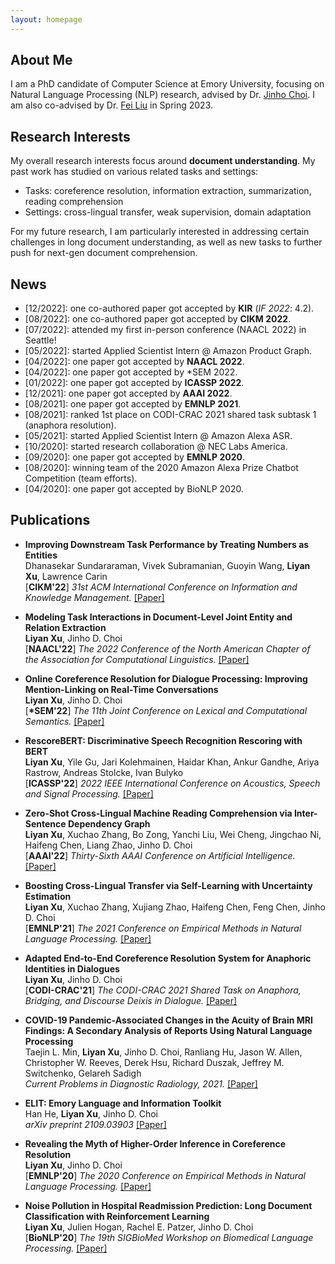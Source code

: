 ```yaml
---
layout: homepage
---
```


## About Me

I am a PhD candidate of Computer Science at Emory University, focusing on Natural Language Processing (NLP) research, advised by Dr. [Jinho Choi](https://www.emorynlp.org/faculty/jinho-choi). I am also co-advised by Dr. [Fei Liu](https://www.cs.emory.edu/~fliu40/) in Spring 2023.

## Research Interests

My overall research interests focus around **document understanding**. My past work has studied on various related tasks and settings:
- Tasks: coreference resolution, information extraction, summarization, reading comprehension
- Settings: cross-lingual transfer, weak supervision, domain adaptation

For my future research, I am particularly interested in addressing certain challenges in long document understanding, as well as new tasks to further push for next-gen document comprehension.

## News

- \[12/2022\]: one co-authored paper got accepted by **KIR** (*IF 2022*: 4.2).
- \[08/2022\]: one co-authored paper got accepted by **CIKM 2022**.
- \[07/2022\]: attended my first in-person conference (NAACL 2022) in Seattle!
- \[05/2022\]: started Applied Scientist Intern @ Amazon Product Graph.
- \[04/2022\]: one paper got accepted by **NAACL 2022**.
- \[04/2022\]: one paper got accepted by \*SEM 2022.
- \[01/2022\]: one paper got accepted by **ICASSP 2022**.
- \[12/2021\]: one paper got accepted by **AAAI 2022**.
- \[08/2021\]: one paper got accepted by **EMNLP 2021**.
- \[08/2021\]: ranked 1st place on CODI-CRAC 2021 shared task subtask 1 (anaphora resolution).
- \[05/2021\]: started Applied Scientist Intern @ Amazon Alexa ASR.
- \[10/2020\]: started research collaboration @ NEC Labs America.
- \[09/2020\]: one paper got accepted by **EMNLP 2020**.
- \[08/2020\]: winning team of the 2020 Amazon Alexa Prize Chatbot Competition (team efforts).
- \[04/2020\]: one paper got accepted by BioNLP 2020.

## Publications

- **Improving Downstream Task Performance by Treating Numbers as Entities** <br>
  Dhanasekar Sundararaman, Vivek Subramanian, Guoyin Wang, **Liyan Xu**, Lawrence Carin <br>
  [**CIKM'22**] *31st ACM International Conference on Information and Knowledge Management.* [\[Paper\]](https://dl.acm.org/doi/abs/10.1145/3511808.3557614)

- **Modeling Task Interactions in Document-Level Joint Entity and Relation Extraction** <br>
  **Liyan Xu**, Jinho D. Choi <br>
  [**NAACL'22**] *The 2022 Conference of the North American Chapter of the Association for Computational Linguistics.* [\[Paper\]](https://aclanthology.org/2022.naacl-main.395)

- **Online Coreference Resolution for Dialogue Processing: Improving Mention-Linking on Real-Time Conversations** <br>
  **Liyan Xu**, Jinho D. Choi <br>
  [**\*SEM'22**] *The 11th Joint Conference on Lexical and Computational Semantics.* [\[Paper\]](https://aclanthology.org/2022.starsem-1.30)

- **RescoreBERT: Discriminative Speech Recognition Rescoring with BERT** <br>
  **Liyan Xu**, Yile Gu, Jari Kolehmainen, Haidar Khan, Ankur Gandhe, Ariya Rastrow, Andreas Stolcke, Ivan Bulyko <br>
  [**ICASSP'22**] *2022 IEEE International Conference on Acoustics, Speech and Signal Processing.* [\[Paper\]](https://ieeexplore.ieee.org/document/9747118)

- **Zero-Shot Cross-Lingual Machine Reading Comprehension via Inter-Sentence Dependency Graph** <br>
  **Liyan Xu**, Xuchao Zhang, Bo Zong, Yanchi Liu, Wei Cheng, Jingchao Ni, Haifeng Chen, Liang Zhao, Jinho D. Choi <br>
  [**AAAI'22**] *Thirty-Sixth AAAI Conference on Artificial Intelligence.* [\[Paper\]](https://ojs.aaai.org/index.php/AAAI/article/view/21407)

- **Boosting Cross-Lingual Transfer via Self-Learning with Uncertainty Estimation** <br>
  **Liyan Xu**, Xuchao Zhang, Xujiang Zhao, Haifeng Chen, Feng Chen, Jinho D. Choi <br>
  [**EMNLP'21**] *The 2021 Conference on Empirical Methods in Natural Language Processing.* [\[Paper\]](https://aclanthology.org/2021.emnlp-main.538)

- **Adapted End-to-End Coreference Resolution System for Anaphoric Identities in Dialogues** <br>
  **Liyan Xu**, Jinho D. Choi <br>
  [**CODI-CRAC'21**] *The CODI-CRAC 2021 Shared Task on Anaphora, Bridging, and Discourse Deixis in Dialogue.* [\[Paper\]](https://aclanthology.org/2021.codi-sharedtask.6)

- **COVID-19 Pandemic-Associated Changes in the Acuity of Brain MRI Findings: A Secondary Analysis of Reports Using Natural Language Processing** <br>
  Taejin L. Min, **Liyan Xu**, Jinho D. Choi, Ranliang Hu, Jason W. Allen, Christopher W. Reeves, Derek Hsu, Richard Duszak,
  Jeffrey M. Switchenko, Gelareh Sadigh <br>
  *Current Problems in Diagnostic Radiology, 2021.* [\[Paper\]](https://www.sciencedirect.com/science/article/pii/S0363018821001894)

- **ELIT: Emory Language and Information Toolkit** <br>
  Han He, **Liyan Xu**, Jinho D. Choi <br>
  *arXiv preprint 2109.03903* [\[Paper\]](https://arxiv.org/abs/2109.03903v1)

- **Revealing the Myth of Higher-Order Inference in Coreference Resolution** <br>
  **Liyan Xu**, Jinho D. Choi <br>
  [**EMNLP'20**] *The 2020 Conference on Empirical Methods in Natural Language Processing.* [\[Paper\]](https://www.aclweb.org/anthology/2020.emnlp-main.686)

- **Noise Pollution in Hospital Readmission Prediction: Long Document Classification with Reinforcement Learning** <br>
  **Liyan Xu**, Julien Hogan, Rachel E. Patzer, Jinho D. Choi <br>
  [**BioNLP'20**] *The 19th SIGBioMed Workshop on Biomedical Language Processing.* [\[Paper\]](https://www.aclweb.org/anthology/2020.bionlp-1.10)

<!--{% include_relative _includes/publications.md %}-->

<!--{% include_relative _includes/services.md %}-->
